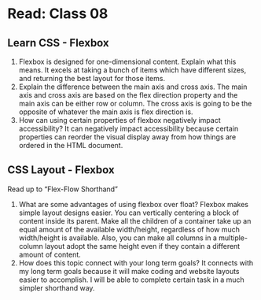 # Read: Class 08

## Learn CSS - Flexbox

1. Flexbox is designed for one-dimensional content. Explain what this means. It excels at taking a bunch of items which have different sizes, and returning the best layout for those items.
2. Explain the difference between the main axis and cross axis. The main axis and cross axis are based on the flex direction property and the main axis can be either row or column.  The cross axis is going to be the opposite of whatever the main axis is flex direction is.
3. How can using certain properties of flexbox negatively impact accessibility? It can negatively impact accessibility because certain properties can reorder the visual display away from how things are ordered in the HTML document.

## CSS Layout - Flexbox

Read up to “Flex-Flow Shorthand”

1. What are some advantages of using flexbox over float? Flexbox makes simple layout designs easier. You can vertically centering a block of content inside its parent. Make all the children of a container take up an equal amount of the available width/height, regardless of how much width/height is available. Also, you can make all columns in a multiple-column layout adopt the same height even if they contain a different amount of content.
2. How does this topic connect with your long term goals? It connects with my long term goals because it will make coding and website layouts easier to accomplish. I will be able to complete certain task in a much simpler shorthand way.
